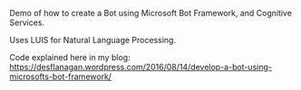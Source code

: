 
Demo of how to create a Bot using Microsoft Bot Framework, and Cognitive Services.

Uses LUIS for Natural Language Processing.

Code explained here in my blog: https://desflanagan.wordpress.com/2016/08/14/develop-a-bot-using-microsofts-bot-framework/

